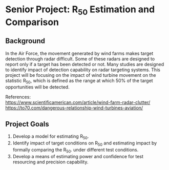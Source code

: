 
# Senior Project: R<sub>50</sub> Estimation and Comparison

## Background
In the Air Force, the movement generated by wind farms makes target detection through radar difficult. Some of these radars are designed to report only if a target has been detected or not. Many studies are designed to identify impact of detection capability on radar targeting systems. This project will be focusing on the impact of wind turbine movement on the statistic R<sub>50</sub>, which is defined as the range at which 50% of the target opportunities will be detected.



References:  
https://www.scientificamerican.com/article/wind-farm-radar-clutter/  
https://to70.com/dangerous-relationship-wind-turbines-aviation/

## Project Goals
1.	Develop a model for estimating R<sub>50</sub>.
2.	Identify impact of target conditions on R<sub>50</sub> and estimating impact by formally comparing the R<sub>50</sub>. under different test conditions.
3.	Develop a means of estimating power and confidence for test resourcing and precision capability.
